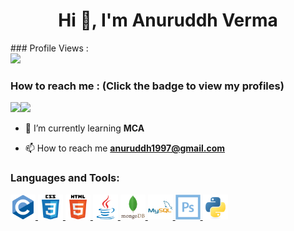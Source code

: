 <h1 align="center">Hi 👋, I'm Anuruddh Verma</h1>
### Profile Views :<br>

<img src="https://profile-counter.glitch.me/AnuruddhAn/count.svg"/>


### How to reach me : <strong>(Click the badge to view my profiles)</strong>

<img src="https://img.shields.io/badge/anuruddh1997@gmail.com-%23D14836.svg?&style=for-the-badge&logo=gmail&logoColor=white" href="anuruddh1997@gmail.com"><a href="https://www.linkedin.com/in/anuruddh-an/"><img src="https://img.shields.io/badge/Anuruddh verma-%230077B5.svg?&style=for-the-badge&logo=linkedin&logoColor=white" ></a> 



- 🌱 I’m currently learning **MCA**

- 📫 How to reach me **anuruddh1997@gmail.com**


<h3 align="left">Languages and Tools:</h3>
<p align="left"> <a href="https://www.cprogramming.com/" target="_blank"> <img src="https://raw.githubusercontent.com/devicons/devicon/master/icons/c/c-original.svg" alt="c" width="40" height="40"/> </a> <a href="https://www.w3schools.com/css/" target="_blank"> <img src="https://raw.githubusercontent.com/devicons/devicon/master/icons/css3/css3-original-wordmark.svg" alt="css3" width="40" height="40"/> </a> <a href="https://www.w3.org/html/" target="_blank"> <img src="https://raw.githubusercontent.com/devicons/devicon/master/icons/html5/html5-original-wordmark.svg" alt="html5" width="40" height="40"/> </a> <a href="https://www.java.com" target="_blank"> <img src="https://raw.githubusercontent.com/devicons/devicon/master/icons/java/java-original.svg" alt="java" width="40" height="40"/> </a> <a href="https://www.mongodb.com/" target="_blank"> <img src="https://raw.githubusercontent.com/devicons/devicon/master/icons/mongodb/mongodb-original-wordmark.svg" alt="mongodb" width="40" height="40"/> </a> <a href="https://www.mysql.com/" target="_blank"> <img src="https://raw.githubusercontent.com/devicons/devicon/master/icons/mysql/mysql-original-wordmark.svg" alt="mysql" width="40" height="40"/> </a> <a href="https://www.photoshop.com/en" target="_blank"> <img src="https://raw.githubusercontent.com/devicons/devicon/master/icons/photoshop/photoshop-line.svg" alt="photoshop" width="40" height="40"/> </a> <a href="https://www.python.org" target="_blank"> <img src="https://raw.githubusercontent.com/devicons/devicon/master/icons/python/python-original.svg" alt="python" width="40" height="40"/> </a> </p>
